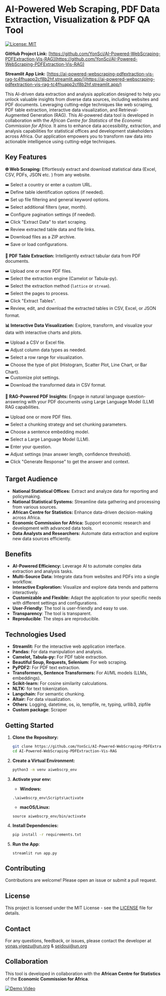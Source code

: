 # AI-Powered Web Scraping, PDF Data Extraction, Visualization & PDF QA Tool

[![License: MIT](https://img.shields.io/badge/License-MIT-yellow.svg)](https://opensource.org/licenses/MIT)

**GitHub Project Link:** [https://github.com/YonSci/AI-Powered-WebScraping-PDFExtraction-Vis-RAG](https://github.com/YonSci/AI-Powered-WebScraping-PDFExtraction-Vis-RAG)

**Streamlit App Link:** [https://ai-powered-webscraping-pdfextraction-vis-rag-tc4fhuapp2cf8b2hf.streamlit.app/](https://ai-powered-webscraping-pdfextraction-vis-rag-tc4fhuapp2cf8b2hf.streamlit.app/)


This AI-driven data extraction and analysis application designed to help you unlock valuable insights from diverse data sources, including websites and PDF documents. Leveraging cutting-edge techniques like web scraping, PDF table extraction, interactive data visualization, and Retrieval-Augmented Generation (RAG). This AI-powered data tool is developed in collaboration with the *African Centre for Statistics* of the *Economic Commission for Africa*. It aims to enhance data accessibility, extraction, and analysis capabilities for statistical offices and development stakeholders across Africa. Our application empowers you to transform raw data into actionable intelligence using cutting-edge techniques.


## Key Features

**🌐 Web Scraping:** Effortlessly extract and download statistical data (Excel, CSV, PDFs, JSON etc. ) from any website.  

➡️ Select a country or enter a custom URL.  
➡️ Define table identification options (if needed).  
➡️ Set up file filtering and general keyword options.  
➡️ Select additional filters (year, month).  
➡️ Configure pagination settings (if needed).  
➡️ Click "Extract Data" to start scraping.  
➡️ Review extracted table data and file links.  
➡️ Download files as a ZIP archive.  
➡️ Save or load configurations.  


**📄 PDF Table Extraction:** Intelligently extract tabular data from PDF documents.

➡️ Upload one or more PDF files.    
➡️ Select the extraction engine (Camelot or Tabula-py).  
➡️ Select the extraction method (`lattice` or `stream`).  
➡️ Select the pages to process.  
➡️ Click "Extract Tables".  
➡️ Review, edit, and download the extracted tables in CSV, Excel, or JSON format.  

**📊 Interactive Data Visualization:** Explore, transform, and visualize your data with interactive charts and plots.

➡️ Upload a CSV or Excel file.  
➡️ Adjust column data types as needed.  
➡️ Select a row range for visualization.  
➡️ Choose the type of plot (Histogram, Scatter Plot, Line Chart, or Bar Chart).  
➡️ Customize plot settings.  
➡️ Download the transformed data in CSV format.  


**🤖 RAG-Powered PDF Insights:** Engage in natural language question-answering with your PDF documents using Large Language Model (LLM) RAG capabilities.

➡️ Upload one or more PDF files.  
➡️ Select a chunking strategy and set chunking parameters.  
➡️ Choose a sentence embedding model.  
➡️ Select a Large Language Model (LLM).  
➡️ Enter your question.  
➡️ Adjust settings (max answer length, confidence threshold).  
➡️ Click "Generate Response" to get the answer and context.  



## Target Audience

*   **National Statistical Offices:** Extract and analyze data for reporting and policymaking.
*   **National Statistical Systems:** Streamline data gathering and processing from various sources.
*   **African Centre for Statistics:** Enhance data-driven decision-making across Africa.
*   **Economic Commission for Africa:** Support economic research and development with advanced data tools.
*   **Data Analysts and Researchers:** Automate data extraction and explore new data sources efficiently.

## Benefits

*   **AI-Powered Efficiency:** Leverage AI to automate complex data extraction and analysis tasks.
*   **Multi-Source Data:** Integrate data from websites and PDFs into a single workflow.
*   **Interactive Exploration:** Visualize and explore data trends and patterns interactively.
*   **Customizable and Flexible:** Adapt the application to your specific needs with different settings and configurations.
* **User-Friendly**: The tool is user-friendly and easy to use.
* **Transparency**: The tool is transparent.
* **Reproducible**: The steps are reproducible.

## Technologies Used

*   **Streamlit:** For the interactive web application interface.
*   **Pandas:** For data manipulation and analysis.
*   **Camelot, Tabula-py:** For PDF table extraction.
*   **Beautiful Soup, Requests, Selenium:** For web scraping.
*   **PyPDF2:** For PDF text extraction.
*   **Transformers, Sentence Transformers:** For AI/ML models (LLMs, embeddings).
*   **Scikit-learn:** For cosine similarity calculations.
* **NLTK:** for text tokenization.
* **Langchain:** For semantic chunking.
*   **Altair:** For data visualization.
* **Others**: Logging, datetime, os, io, tempfile, re, typing, urllib3, zipfile
* **Custom package**: Scraper

## Getting Started

1.  **Clone the Repository:**
    ```bash
    git clone https://github.com/YonSci/AI-Powered-WebScraping-PDFExtraction-Vis-RAG.git
    cd AI-Powered-WebScraping-PDFExtraction-Vis-RAG


2.  **Create a Virtual Environment:**
    ```bash
    python3 -m venv aiwebscrp_env
    ```

3. **Activate your env:**
    * **Windows:**

    ```
    .\aiwebscrp_env\Scripts\activate
    ```

    * **macOS/Linux:**

    ```
    source aiwebscrp_env/bin/activate
    ```
4.  **Install Dependencies:**
    ```bash
    pip install -r requirements.txt
    ```
5. **Run the App**:
    ```
    streamlit run app.py
    ```

## Contributing

Contributions are welcome! Please open an issue or submit a pull request.

## License

This project is licensed under the MIT License - see the [LICENSE](LICENSE.txt) file for details.

## Contact

For any questions, feedback, or issues, please contact the developer at [yonas.yigezu@un.org](mailto:yonas.yigezu@unorg) & [seidoui@un.org](mailto:seidoui@un.org)

## Collaboration

This tool is developed in collaboration with the **African Centre for Statistics** of the **Economic Commission for Africa**.

[![Demo Video](https://img.youtube.com/vi/a3qRaXbhUUk/0.jpg)](https://youtu.be/a3qRaXbhUUk)</br>
